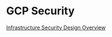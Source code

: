 # GCP Security

[Infrastructure Security Design Overview](https://cloud.google.com/security/infrastructure/design)

